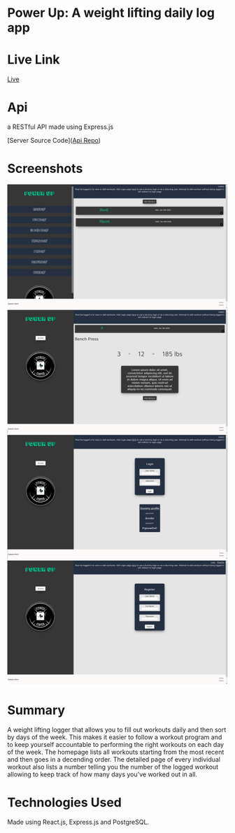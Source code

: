 # Power Up: A weight lifting daily log app

# Live Link

[Live](https://power-up-app-bwyi8ooka.now.sh/)

# Api

a RESTful API made using Express.js

[Server Source Code]([Api Repo](https://github.com/Kotieheim/power-up-app-server))

# Screenshots

<img src="screenshots/Homepage.png"/>
<img src="screenshots/Exercisepage.png"/>
<img src="screenshots/Loginpage.png"/>
<img src="screenshots/Registerpage.png"/>

# Summary

A weight lifting logger that allows you to fill out workouts daily and then sort by days of the week. This makes it easier to follow a workout program and to keep yourself accountable to performing the right workouts on each day of the week. The homepage lists all workouts starting from the most recent and then goes in a decending order. The detailed page of every individual workout also lists a number telling you the number of the logged workout allowing to keep track of how many days you've worked out in all.

# Technologies Used

Made using React.js, Express.js and PostgreSQL.
